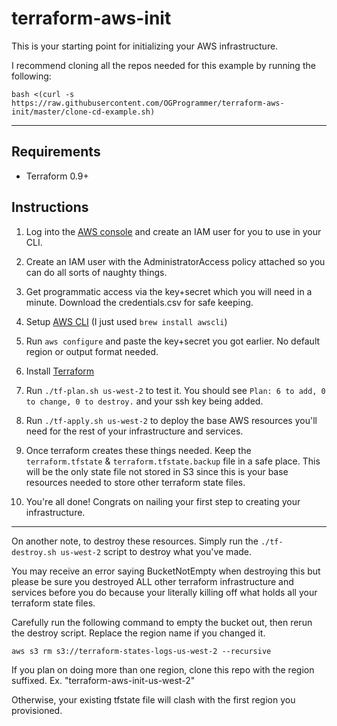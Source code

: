 # terraform-aws-init

This is your starting point for initializing your AWS infrastructure.

I recommend cloning all the repos needed for this example by running the following:

```
bash <(curl -s https://raw.githubusercontent.com/OGProgrammer/terraform-aws-init/master/clone-cd-example.sh)
```

---

## Requirements

* Terraform 0.9+

## Instructions

1. Log into the [AWS console](https://aws.amazon.com) and create an IAM user for you to use in your CLI.

2. Create an IAM user with the AdministratorAccess policy attached so you can do all sorts of naughty things.

3. Get programmatic access via the key+secret which you will need in a minute. Download the credentials.csv for safe keeping.

4. Setup [AWS CLI](http://docs.aws.amazon.com/cli/latest/userguide/installing.html) (I just used `brew install awscli`)

5. Run `aws configure` and paste the key+secret you got earlier. No default region or output format needed.

6. Install [Terraform](https://www.terraform.io/downloads.html)

7. Run `./tf-plan.sh us-west-2` to test it. You should see `Plan: 6 to add, 0 to change, 0 to destroy.` and your ssh key being added.

8. Run `./tf-apply.sh us-west-2` to deploy the base AWS resources you'll need for the rest of your infrastructure and services.

9. Once terraform creates these things needed. Keep the `terraform.tfstate` & `terraform.tfstate.backup` file in a safe place. This will be the only state file not stored in S3 since this is your base resources needed to store other terraform state files.

10. You're all done! Congrats on nailing your first step to creating your infrastructure.

---
 
On another note, to destroy these resources. Simply run the `./tf-destroy.sh us-west-2` script to destroy what you've made.

You may receive an error saying BucketNotEmpty when destroying this but please be sure you destroyed ALL other terraform infrastructure and services before you do because your literally killing off what holds all your terraform state files. 

Carefully run the following command to empty the bucket out, then rerun the destroy script. Replace the region name if you changed it.

```
aws s3 rm s3://terraform-states-logs-us-west-2 --recursive
```

If you plan on doing more than one region, clone this repo with the region suffixed. Ex. "terraform-aws-init-us-west-2"

Otherwise, your existing tfstate file will clash with the first region you provisioned.